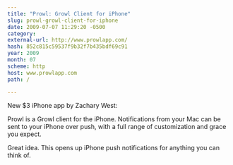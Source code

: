```yaml
---
title: "Prowl: Growl Client for iPhone"
slug: prowl-growl-client-for-iphone
date: 2009-07-07 11:29:20 -0500
category: 
external-url: http://www.prowlapp.com/
hash: 852c815c59537f9b32f7b435bdf69c91
year: 2009
month: 07
scheme: http
host: www.prowlapp.com
path: /

---
```


New $3 iPhone app by Zachary West:



  Prowl is a Growl client for the iPhone. Notifications from your Mac can be sent to your iPhone over push, with a full range of customization and grace you expect.



Great idea. This opens up iPhone push notifications for anything you can think of.
